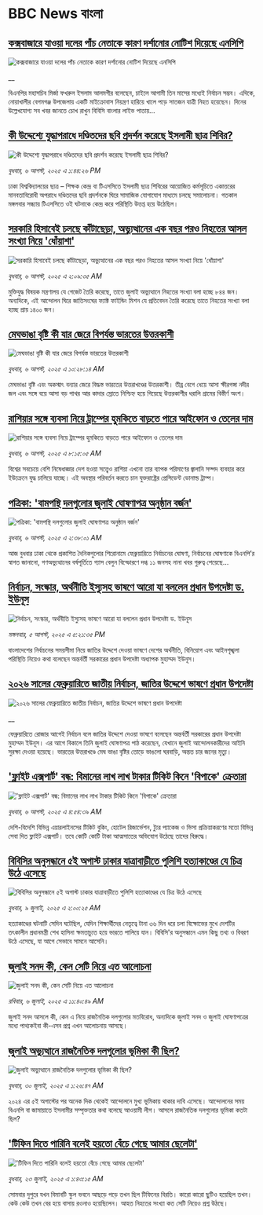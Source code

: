 # BBC News বাংলা## [কক্সবাজারে যাওয়া দলের পাঁচ নেতাকে কারণ দর্শানোর নোটিশ দিয়েছে এনসিপি](https://www.bbc.co.uk/bengali/live/ce9321jrny1t?at_medium=RSS&at_campaign=rss?at_campaign=githubrss)![কক্সবাজারে যাওয়া দলের পাঁচ নেতাকে কারণ দর্শানোর নোটিশ দিয়েছে এনসিপি](https://ichef.bbci.co.uk/ace/standard/240/cpsprodpb/660e/live/977cadb0-72ab-11f0-89ea-4d6f9851f623.png)__বিএনপির মহাসচিব মির্জা ফখরুল ইসলাম আলমগীর বলেছেন, চাইলে আগামী তিন মাসের মধ্যেই নির্বাচন সম্ভব। এদিকে, নোয়াখালীর বেগমগঞ্জ উপজেলায় একটি মাইক্রোবাস নিয়ন্ত্রণ হারিয়ে খালে পড়ে সাতজন যাত্রী নিহত হয়েছেন। দিনের উল্লেখযোগ্য সব খবর জানতে চোখ রাখুন বিবিসি বাংলার লাইভ পাতায়...## [কী উদ্দেশ্যে যুদ্ধাপরাধে দণ্ডিতদের ছবি প্রদর্শন করেছে ইসলামী ছাত্র শিবির? ](https://www.bbc.com/bengali/articles/c939gjej4eko?at_medium=RSS&at_campaign=rss?at_campaign=githubrss)![কী উদ্দেশ্যে যুদ্ধাপরাধে দণ্ডিতদের ছবি প্রদর্শন করেছে ইসলামী ছাত্র শিবির? ](https://ichef.bbci.co.uk/ace/ws/240/cpsprodpb/e6d6/live/fc5148a0-72c3-11f0-afda-bb39e9f348ef.jpg)_বুধবার, ৬ আগস্ট, ২০২৫ এ ১:৪৪:২৬ PM_ঢাকা বিশ্ববিদ্যালয়ের ছাত্র – শিক্ষক কেন্দ্র বা টিএসসিতে ইসলামী ছাত্র শিবিরের আয়োজিত কর্মসূচিতে একাত্তরের মানবতাবিরোধী অপরাধে দণ্ডিতদের ছবি প্রদর্শনকে ঘিরে সামাজিক যোগাযোগ মাধ্যমে চলছে সমালোচনা। গতকাল মঙ্গলবার সন্ধ্যায় টিএসসিতে ওই ঘটনাকে কেন্দ্র করে পরিস্থিতি উত্তপ্ত হয়ে উঠেছিল।## [সরকারি হিসাবেই চলছে কাঁটাছেড়া, অভ্যুত্থানের এক বছর পরও নিহতের আসল সংখ্যা নিয়ে 'ধোঁয়াশা'](https://www.bbc.com/bengali/articles/cgkr1y6j246o?at_medium=RSS&at_campaign=rss?at_campaign=githubrss)![সরকারি হিসাবেই চলছে কাঁটাছেড়া, অভ্যুত্থানের এক বছর পরও নিহতের আসল সংখ্যা নিয়ে 'ধোঁয়াশা'](https://ichef.bbci.co.uk/ace/ws/240/cpsprodpb/dcd3/live/d1cb5570-71f7-11f0-8dbd-f3d32ebd3327.jpg)_বুধবার, ৬ আগস্ট, ২০২৫ এ ২:০৯:৩৫ AM_মুক্তিযুদ্ধ বিষয়ক মন্ত্রণালয় যে গেজেট তৈরি করেছে, তাতে জুলাই অভ্যুত্থানে নিহতের সংখ্যা বলা হচ্ছে ৮৪৪ জন। অন্যদিকে, এই আন্দোলন ঘিরে জাতিসংঘের ফ্যাক্ট ফাইন্ডিং মিশন যে প্রতিবেদন তৈরি করেছে তাতে নিহতের সংখ্যা বলা হচ্ছে প্রায় ১৪০০ জন।## [মেঘভাঙা বৃষ্টি কী যার জেরে বিপর্যস্ত ভারতের উত্তরকাশী](https://www.bbc.com/bengali/articles/cewygzqler9o?at_medium=RSS&at_campaign=rss?at_campaign=githubrss)![মেঘভাঙা বৃষ্টি কী যার জেরে বিপর্যস্ত ভারতের উত্তরকাশী](https://ichef.bbci.co.uk/ace/ws/240/cpsprodpb/544d/live/08250b10-729e-11f0-8dbd-f3d32ebd3327.jpg)_বুধবার, ৬ আগস্ট, ২০২৫ এ ১০:২৮:১৪ AM_মেঘভাঙা বৃষ্টি এবং অকস্মাৎ বন্যার জেরে বিদ্ধস্ত ভারতের উত্তরাখণ্ডের উত্তরকাশী। 
তীব্র বেগে ধেয়ে আসা ক্ষীরগঙ্গা নদীর জল এবং সঙ্গে বয়ে আসা বড় পাথর আর কাদার স্রোতে নিশ্চিহ্ন হয়ে গিয়েছে উত্তরকাশীর ধরালি গ্রামের বিস্তীর্ণ অংশ।## [রাশিয়ার সঙ্গে ব্যবসা নিয়ে ট্রাম্পের  হুমকিতে বাড়তে পারে আইফোন ও তেলের দাম](https://www.bbc.com/bengali/articles/cly753dxx73o?at_medium=RSS&at_campaign=rss?at_campaign=githubrss)![রাশিয়ার সঙ্গে ব্যবসা নিয়ে ট্রাম্পের  হুমকিতে বাড়তে পারে আইফোন ও তেলের দাম](https://ichef.bbci.co.uk/ace/ws/240/cpsprodpb/6efc/live/fb5ddc00-7283-11f0-af20-030418be2ca5.jpg)_বুধবার, ৬ আগস্ট, ২০২৫ এ ৮:১৫:০৫ AM_বিশ্বের সবচেয়ে বেশি নিষেধাজ্ঞার দেশ হওয়া সত্ত্বেও রাশিয়া এখনো তার ব্যাপক পরিমাণের জ্বালানি সম্পদ ব্যবহার করে ইউক্রেনে যুদ্ধ চালিয়ে যাচ্ছে। এই অবস্থার পরিবর্তন করতে চান যুক্তরাষ্ট্রের প্রেসিডেন্ট ডোনাল্ড ট্রাম্প।## [পত্রিকা: 'বামপন্থি দলগুলোর জুলাই ঘোষণাপত্র অনুষ্ঠান বর্জন'](https://www.bbc.com/bengali/articles/ckg41yxggz5o?at_medium=RSS&at_campaign=rss?at_campaign=githubrss)![পত্রিকা: 'বামপন্থি দলগুলোর জুলাই ঘোষণাপত্র অনুষ্ঠান বর্জন'](https://ichef.bbci.co.uk/ace/ws/240/cpsprodpb/8080/live/a8fd1c80-726c-11f0-8dbd-f3d32ebd3327.jpg)_বুধবার, ৬ আগস্ট, ২০২৫ এ ২:৩৮:০১ AM_আজ বুধবার ঢাকা থেকে প্রকাশিত দৈনিকগুলোর শিরোনামে ফেব্রুয়ারিতে নির্বাচনের ঘোষণা, নির্বাচনের ঘোষণাকে বিএনপি’র স্বাগত জানানো, গণঅভ্যুত্থানের বর্ষপূর্তিতে গ্যাস বেলুন বিস্ফোরণে দগ্ধ ১১ জনসহ নানা খবর গুরুত্ব পেয়েছে…## [নির্বাচন, সংস্কার, অর্থনীতি ইস্যুসহ ভাষণে আরো যা বললেন প্রধান উপদেষ্টা ড. ইউনূস](https://www.bbc.com/bengali/articles/cr7482y8852o?at_medium=RSS&at_campaign=rss?at_campaign=githubrss)![নির্বাচন, সংস্কার, অর্থনীতি ইস্যুসহ ভাষণে আরো যা বললেন প্রধান উপদেষ্টা ড. ইউনূস](https://ichef.bbci.co.uk/ace/ws/240/cpsprodpb/92f4/live/30c5f370-721e-11f0-af20-030418be2ca5.jpg)_মঙ্গলবার, ৫ আগস্ট, ২০২৫ এ ৫:২১:৩৫ PM_বাংলাদেশের নির্বাচনের সময়সীমা নিয়ে জাতির উদ্দেশে দেওয়া ভাষণে দেশের অর্থনীতি, বিনিয়োগ এবং আইনশৃঙ্খলা পরিস্থিতি নিয়েও কথা বলেছেন অন্তর্বর্তী সরকারের প্রধান উপদেষ্টা অধ্যাপক মুহাম্মদ ইউনূস।## [২০২৬ সালের ফেব্রুয়ারিতে জাতীয় নির্বাচন, জাতির উদ্দেশে ভাষণে প্রধান উপদেষ্টা](https://www.bbc.co.uk/bengali/live/crr2drngk4jt?at_medium=RSS&at_campaign=rss?at_campaign=githubrss)![২০২৬ সালের ফেব্রুয়ারিতে জাতীয় নির্বাচন, জাতির উদ্দেশে ভাষণে প্রধান উপদেষ্টা](https://ichef.bbci.co.uk/ace/standard/240/cpsprodpb/46e6/live/07ef22b0-7209-11f0-8dbd-f3d32ebd3327.jpg)__ফেব্রুয়ারিতে রোজার আগেই নির্বাচন বলে জাতির উদ্দেশে দেওয়া ভাষণে বলেছেন অন্তর্বর্তী সরকারের প্রধান উপদেষ্টা মুহাম্মদ ইউনূস। এর আগে বিকালে তিনি জুলাই ঘোষণাপত্র পাঠ করেছেন, যেখানে জুলাই আন্দোলনকারীদের আইনি সুরক্ষা দেওয়া হয়েছে। ভারতের উত্তরাখণ্ডে মেঘ ভাঙা বৃষ্টির তোড়ে ভাঙলো ঘরবাড়ি, অন্তত চার জনের মৃত্যু।## ['ফ্লাইট এক্সপার্ট' বন্ধ: বিমানের লাখ লাখ টাকার টিকিট কিনে 'বিপাকে' ক্রেতারা](https://www.bbc.com/bengali/articles/ce35qz6225xo?at_medium=RSS&at_campaign=rss?at_campaign=githubrss)!['ফ্লাইট এক্সপার্ট' বন্ধ: বিমানের লাখ লাখ টাকার টিকিট কিনে 'বিপাকে' ক্রেতারা](https://ichef.bbci.co.uk/ace/ws/240/cpsprodpb/21d7/live/6d8eb5f0-71f9-11f0-89ea-4d6f9851f623.jpg)_বুধবার, ৬ আগস্ট, ২০২৫ এ ৪:৫৪:৩৯ AM_দেশি-বিদেশি বিভিন্ন এয়ারলাইনসের টিকিট বুকিং, হোটেল রিজার্ভেশন, ট্যুর প্যাকেজ ও ভিসা প্রক্রিয়াকরণের মতো বিভিন্ন সেবা দিত ফ্লাইট এক্সপার্ট। তবে কোটি কোটি টাকা আত্মসাতের অভিযোগ উঠেছে তাদের বিরুদ্ধে।## [বিবিসির অনুসন্ধানে ৫ই অগাস্ট ঢাকার যাত্রাবাড়ীতে পুলিশি হত্যাকাণ্ডের যে চিত্র উঠে এসেছে](https://www.bbc.com/bengali/articles/ce9x120d74yo?at_medium=RSS&at_campaign=rss?at_campaign=githubrss)![বিবিসির অনুসন্ধানে ৫ই অগাস্ট ঢাকার যাত্রাবাড়ীতে পুলিশি হত্যাকাণ্ডের যে চিত্র উঠে এসেছে](https://ichef.bbci.co.uk/ace/ws/240/cpsprodpb/f4e7/live/69ad1a10-5c70-11f0-960d-e9f1088a89fe.png)_বুধবার, ৯ জুলাই, ২০২৫ এ ২:০০:২৫ AM_হত্যাকাণ্ডের ঘটনাটি সেদিন ঘটেছিল, যেদিন শিক্ষার্থীদের নেতৃত্বে টানা ৩৬ দিন ধরে চলা বিক্ষোভের মুখে দেশটির তৎকালীন প্রধানমন্ত্রী শেখ হাসিনা ক্ষমতাচ্যুত হয়ে ভারতে পালিয়ে যান। বিবিসি'র অনুসন্ধানে এমন কিছু তথ্য ও বিবরণ উঠে এসেছে, যা আগে সেভাবে সামনে আসেনি।## [জুলাই সনদ কী, কেন সেটি নিয়ে এত আলোচনা](https://www.bbc.com/bengali/articles/c939xgp251po?at_medium=RSS&at_campaign=rss?at_campaign=githubrss)![জুলাই সনদ কী, কেন সেটি নিয়ে এত আলোচনা](https://ichef.bbci.co.uk/ace/ws/240/cpsprodpb/dafa/live/26a3d870-59b5-11f0-994d-9db2713c89df.jpg)_রবিবার, ৬ জুলাই, ২০২৫ এ ১১:৪০:৪৯ AM_জুলাই সনদ আসলে কী, কেন এ নিয়ে রাজনৈতিক দলগুলোর মতবিরোধ, অন্যদিকে জুলাই সনদ ও জুলাই ঘোষণাপত্রের মধ্যে পাথ্যকইবা কী-এসব প্রশ্ন এখন আলোচনায় আসছে।## [জুলাই অভ্যুত্থানে রাজনৈতিক দলগুলোর ভূমিকা কী ছিল?](https://www.bbc.com/bengali/articles/c8x5ed4gzz8o?at_medium=RSS&at_campaign=rss?at_campaign=githubrss)![জুলাই অভ্যুত্থানে রাজনৈতিক দলগুলোর ভূমিকা কী ছিল?](https://ichef.bbci.co.uk/ace/ws/240/cpsprodpb/cc0e/live/a70369f0-6bca-11f0-af20-030418be2ca5.jpg)_বুধবার, ৩০ জুলাই, ২০২৫ এ ১:২৬:৪৭ AM_২০২৪ এর ৫ই অগাস্টের পর অনেক দিক থেকেই আন্দোলনে মুখ্য ভূমিকায় থাকার দাবি এসেছে। আন্দোলনের সময় বিএনপি বা জামায়াতে ইসলামীর সম্পৃক্ততার কথা বলেছে আওয়ামী লীগ। আসলে রাজনৈতিক দলগুলোর ভূমিকা কতটা ছিল?## ['টিফিন দিতে পারিনি বলেই হয়তো বেঁচে গেছে আমার ছেলেটা'](https://www.bbc.com/bengali/articles/c07d4n1vxl1o?at_medium=RSS&at_campaign=rss?at_campaign=githubrss)!['টিফিন দিতে পারিনি বলেই হয়তো বেঁচে গেছে আমার ছেলেটা'](https://ichef.bbci.co.uk/ace/ws/240/cpsprodpb/34db/live/480665e0-670d-11f0-97e0-491eb8268629.jpg)_বুধবার, ২৩ জুলাই, ২০২৫ এ ১:৪৩:১৫ AM_সোমবার দুপুরে যখন বিমানটি স্কুল ভবনে আছড়ে পড়ে তখন ছিল টিফিনের বিরতি। কারো কারো ছুটিও হয়েছিল তখন। কেউ কেউ তখন বের হয়ে বাসায় রওনাও হয়েছিলেন। আহত নিহতের সংখ্যা কত সেটি নিয়েও প্রশ্ন উঠছে।